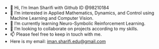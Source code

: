 - 👋 Hi, I’m Iman Sharifi with Github ID @98210184
- 👀 I’m interested in Applied Mathematics, Dynamics, and Control using Machine Learning and Computer Vision.
- 🌱 I’m currently learning Neuro-Symbolic Reinforcement Learning.
- 💞️ I’m looking to collaborate on projects according to my skills.
- 📫 Please feel free to keep in touch with me. 
- Here is my email: iman.sharifi.edu@gmail.com

<!---
98210184/98210184 is a ✨ special ✨ repository because its `README.md` (this file) appears on your GitHub profile.
You can click the Preview link to take a look at your changes.
--->
